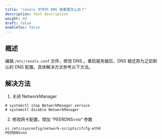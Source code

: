 ```yaml
---
title: "resolv 文件的 DNS 被重置怎么办？"
description: Test description
weight: 40
draft: false
enableToc: false
---
```


## 概述

编辑 `/etc/resolv.conf` 文件，修改 DNS 。重启服务器后，DNS 被还原为之前默认的 DNS 配置。具体解决方式参考以下方法。

## 解决方法

1. 关闭 NetworkManager

```
# systemctl stop NetworkManager.service
# systemctl disable NetworkManager
```

2. 修改网卡配置，增加 “PEERDNS=no” 参数

```
vi /etc/sysconfig/network-scripts/ifcfg-eth0
PEERDNS=no   
```
